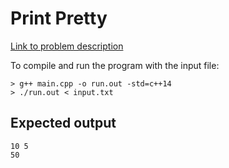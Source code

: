# Print Pretty

[Link to problem description](https://www.hackerrank.com/challenges/prettyprint/problem)

To compile and run the program with the input file:

```
> g++ main.cpp -o run.out -std=c++14
> ./run.out < input.txt
```

## Expected output

```
10 5
50
```

